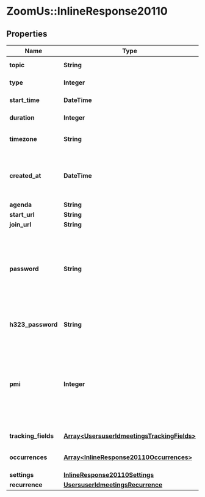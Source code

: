 # ZoomUs::InlineResponse20110

## Properties
Name | Type | Description | Notes
------------ | ------------- | ------------- | -------------
**topic** | **String** | Meeting topic | [optional] 
**type** | **Integer** | Meeting Type | [optional] 
**start_time** | **DateTime** | Meeting start time | [optional] 
**duration** | **Integer** | Meeting duration | [optional] 
**timezone** | **String** | Timezone to format start_time | [optional] 
**created_at** | **DateTime** | The date and time at which this meeting was created. | [optional] 
**agenda** | **String** | Agenda | [optional] 
**start_url** | **String** | Start url | [optional] 
**join_url** | **String** | Join url | [optional] 
**password** | **String** | Meeting password. Password may only contain the following characters: &#x60;[a-z A-Z 0-9 @ - _ * !]&#x60; | [optional] 
**h323_password** | **String** | H.323/SIP room system password | [optional] 
**pmi** | **Integer** | Personal Meeting Id. Only used for scheduled meetings and recurring meetings with no fixed time. | [optional] 
**tracking_fields** | [**Array&lt;UsersuserIdmeetingsTrackingFields&gt;**](UsersuserIdmeetingsTrackingFields.md) | Tracking fields | [optional] 
**occurrences** | [**Array&lt;InlineResponse20110Occurrences&gt;**](InlineResponse20110Occurrences.md) | Array of occurrence objects. | [optional] 
**settings** | [**InlineResponse20110Settings**](InlineResponse20110Settings.md) |  | [optional] 
**recurrence** | [**UsersuserIdmeetingsRecurrence**](UsersuserIdmeetingsRecurrence.md) |  | [optional] 


